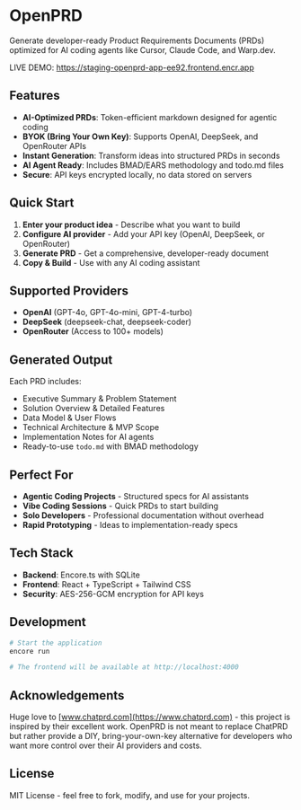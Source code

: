 # OpenPRD

Generate developer-ready Product Requirements Documents (PRDs) optimized for AI coding agents like Cursor, Claude Code, and Warp.dev.

LIVE DEMO: https://staging-openprd-app-ee92.frontend.encr.app

## Features

- **AI-Optimized PRDs**: Token-efficient markdown designed for agentic coding
- **BYOK (Bring Your Own Key)**: Supports OpenAI, DeepSeek, and OpenRouter APIs
- **Instant Generation**: Transform ideas into structured PRDs in seconds
- **AI Agent Ready**: Includes BMAD/EARS methodology and todo.md files
- **Secure**: API keys encrypted locally, no data stored on servers

## Quick Start

1. **Enter your product idea** - Describe what you want to build
2. **Configure AI provider** - Add your API key (OpenAI, DeepSeek, or OpenRouter)
3. **Generate PRD** - Get a comprehensive, developer-ready document
4. **Copy & Build** - Use with any AI coding assistant

## Supported Providers

- **OpenAI** (GPT-4o, GPT-4o-mini, GPT-4-turbo)
- **DeepSeek** (deepseek-chat, deepseek-coder)
- **OpenRouter** (Access to 100+ models)

## Generated Output

Each PRD includes:
- Executive Summary & Problem Statement
- Solution Overview & Detailed Features
- Data Model & User Flows
- Technical Architecture & MVP Scope
- Implementation Notes for AI agents
- Ready-to-use `todo.md` with BMAD methodology

## Perfect For

- **Agentic Coding Projects** - Structured specs for AI assistants
- **Vibe Coding Sessions** - Quick PRDs to start building
- **Solo Developers** - Professional documentation without overhead
- **Rapid Prototyping** - Ideas to implementation-ready specs

## Tech Stack

- **Backend**: Encore.ts with SQLite
- **Frontend**: React + TypeScript + Tailwind CSS
- **Security**: AES-256-GCM encryption for API keys

## Development

```bash
# Start the application
encore run

# The frontend will be available at http://localhost:4000
```

## Acknowledgements

Huge love to [www.chatprd.com](https://www.chatprd.com) - this project is inspired by their excellent work. OpenPRD is not meant to replace ChatPRD but rather provide a DIY, bring-your-own-key alternative for developers who want more control over their AI providers and costs.

## License

MIT License - feel free to fork, modify, and use for your projects.
